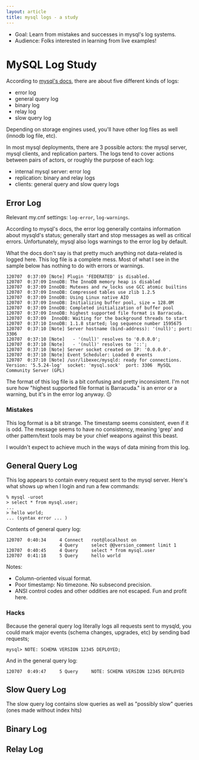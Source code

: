 ```yaml
---
layout: article
title: mysql logs - a study
---
```


* Goal: Learn from mistakes and successes in mysql's log systems.
* Audience: Folks interested in learning from live examples!

# MySQL Log Study

According to [mysql's docs][mysql-docs], there are about five different kinds of logs:

[mysql-docs]: [http://dev.mysql.com/doc/refman/5.5/en/server-logs.html]

* error log
* general query log
* binary log
* relay log
* slow query log

Depending on storage engines used, you'll have other log files as well (innodb
log file, etc).

In most mysql deployments, there are 3 possible actors: the mysql server, mysql
clients, and replication parters. The logs tend to cover actions between pairs
of actors, or roughly the purpose of each log:

* internal mysql server: error log
* replication: binary and relay logs
* clients: general query and slow query logs

## Error Log

Relevant my.cnf settings: `log-error`, `log-warnings`.

According to mysql's docs, the error log generally contains information about
mysqld's status; generally start and stop messages as well as critical errors.
Unfortunately, mysql also logs warnings to the error log by default.

What the docs don't say is that pretty much anything not data-related is logged
here. This log file is a complete mess. Most of what I see in the sample below 
has nothing to do with errors or warnings.

    120707  0:37:09 [Note] Plugin 'FEDERATED' is disabled.
    120707  0:37:09 InnoDB: The InnoDB memory heap is disabled
    120707  0:37:09 InnoDB: Mutexes and rw_locks use GCC atomic builtins
    120707  0:37:09 InnoDB: Compressed tables use zlib 1.2.5
    120707  0:37:09 InnoDB: Using Linux native AIO
    120707  0:37:09 InnoDB: Initializing buffer pool, size = 128.0M
    120707  0:37:09 InnoDB: Completed initialization of buffer pool
    120707  0:37:09 InnoDB: highest supported file format is Barracuda.
    120707  0:37:09  InnoDB: Waiting for the background threads to start
    120707  0:37:10 InnoDB: 1.1.8 started; log sequence number 1595675
    120707  0:37:10 [Note] Server hostname (bind-address): '(null)'; port: 3306
    120707  0:37:10 [Note]   - '(null)' resolves to '0.0.0.0';
    120707  0:37:10 [Note]   - '(null)' resolves to '::';
    120707  0:37:10 [Note] Server socket created on IP: '0.0.0.0'.
    120707  0:37:10 [Note] Event Scheduler: Loaded 0 events
    120707  0:37:10 [Note] /usr/libexec/mysqld: ready for connections.
    Version: '5.5.24-log'  socket: 'mysql.sock'  port: 3306  MySQL Community Server (GPL)

The format of this log file is a bit confusing and pretty inconsistent. I'm not
sure how "highest supported file format is Barracuda." is an error or a
warning, but it's in the error log anyway. ☹

### Mistakes

This log format is a bit strange. The timestamp seems consistent, even if it is
odd. The message seems to have no consistency, meaning 'grep' and other
pattern/text tools may be your chief weapons against this beast.

I wouldn't expect to achieve much in the ways of data mining from this log.

## General Query Log

This log appears to contain every request sent to the mysql server. Here's what
shows up when I login and run a few commands:

    % mysql -uroot
    > select * from mysql.user;
    ...
    > hello world;
    ... (syntax error ... )

Contents of general query log:

    120707  0:40:34     4 Connect   root@localhost on 
                        4 Query     select @@version_comment limit 1
    120707  0:40:45     4 Query     select * from mysql.user
    120707  0:41:18     5 Query     hello world

Notes:

* Column-oriented visual format.
* Poor timestamp: No timezone. No subsecond precision.
* ANSI control codes and other oddities are not escaped. Fun and profit here.

### Hacks

Because the general query log literally logs all requests sent to mysqld, you could
mark major events (schema changes, upgrades, etc) by sending bad requests;

    mysql> NOTE: SCHEMA VERSION 12345 DEPLOYED;

And in the general query log:

    120707  0:49:47     5 Query     NOTE: SCHEMA VERSION 12345 DEPLOYED

## Slow Query Log

The slow query log contains slow queries as well as "possibly slow" queries
(ones made without index hits)

## Binary Log

## Relay Log

